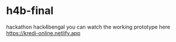 # h4b-final
hackathon hack4bengal
you can watch the working prototype here 
https://kredi-online.netlify.app
